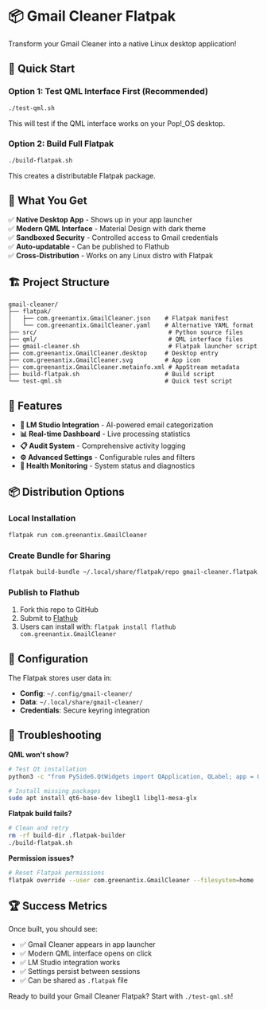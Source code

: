 # 📦 Gmail Cleaner Flatpak

Transform your Gmail Cleaner into a native Linux desktop application!

## 🚀 Quick Start

### Option 1: Test QML Interface First (Recommended)
```bash
./test-qml.sh
```
This will test if the QML interface works on your Pop!_OS desktop.

### Option 2: Build Full Flatpak
```bash
./build-flatpak.sh
```
This creates a distributable Flatpak package.

## 📱 What You Get

✅ **Native Desktop App** - Shows up in your app launcher  
✅ **Modern QML Interface** - Material Design with dark theme  
✅ **Sandboxed Security** - Controlled access to Gmail credentials  
✅ **Auto-updatable** - Can be published to Flathub  
✅ **Cross-Distribution** - Works on any Linux distro with Flatpak  

## 🏗️ Project Structure

```
gmail-cleaner/
├── flatpak/
│   ├── com.greenantix.GmailCleaner.json    # Flatpak manifest
│   └── com.greenantix.GmailCleaner.yaml    # Alternative YAML format
├── src/                                     # Python source files
├── qml/                                     # QML interface files
├── gmail-cleaner.sh                         # Flatpak launcher script
├── com.greenantix.GmailCleaner.desktop     # Desktop entry
├── com.greenantix.GmailCleaner.svg         # App icon
├── com.greenantix.GmailCleaner.metainfo.xml # AppStream metadata
├── build-flatpak.sh                        # Build script
└── test-qml.sh                             # Quick test script
```

## 🎯 Features

- **🧠 LM Studio Integration** - AI-powered email categorization
- **📊 Real-time Dashboard** - Live processing statistics
- **📋 Audit System** - Comprehensive activity logging
- **⚙️ Advanced Settings** - Configurable rules and filters
- **🏥 Health Monitoring** - System status and diagnostics

## 📦 Distribution Options

### Local Installation
```bash
flatpak run com.greenantix.GmailCleaner
```

### Create Bundle for Sharing
```bash
flatpak build-bundle ~/.local/share/flatpak/repo gmail-cleaner.flatpak com.greenantix.GmailCleaner
```

### Publish to Flathub
1. Fork this repo to GitHub
2. Submit to [Flathub](https://github.com/flathub/flathub)
3. Users can install with: `flatpak install flathub com.greenantix.GmailCleaner`

## 🔧 Configuration

The Flatpak stores user data in:
- **Config**: `~/.config/gmail-cleaner/`
- **Data**: `~/.local/share/gmail-cleaner/`
- **Credentials**: Secure keyring integration

## 🐛 Troubleshooting

**QML won't show?**
```bash
# Test Qt installation
python3 -c "from PySide6.QtWidgets import QApplication, QLabel; app = QApplication([]); QLabel('Test').show(); app.exec()"

# Install missing packages
sudo apt install qt6-base-dev libegl1 libgl1-mesa-glx
```

**Flatpak build fails?**
```bash
# Clean and retry
rm -rf build-dir .flatpak-builder
./build-flatpak.sh
```

**Permission issues?**
```bash
# Reset Flatpak permissions
flatpak override --user com.greenantix.GmailCleaner --filesystem=home
```

## 🏆 Success Metrics

Once built, you should see:
- ✅ Gmail Cleaner appears in app launcher
- ✅ Modern QML interface opens on click
- ✅ LM Studio integration works
- ✅ Settings persist between sessions
- ✅ Can be shared as `.flatpak` file

Ready to build your Gmail Cleaner Flatpak? Start with `./test-qml.sh`!